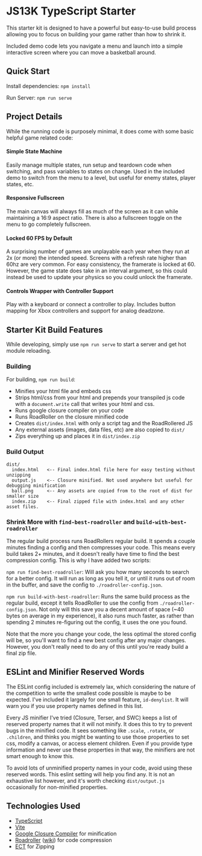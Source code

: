 # JS13K TypeScript Starter

This starter kit is designed to have a powerful but easy-to-use build process allowing you to focus on building your
game rather than how to shrink it. 

Included demo code lets you navigate a menu and launch into a simple interactive
screen where you can move a basketball around.

## Quick Start

Install dependencies: `npm install`

Run Server: `npm run serve`

## Project Details
While the running code is purposely minimal, it does come with some basic helpful game related code:

#### Simple State Machine 
Easily manage multiple states, run setup and teardown code when switching, and pass variables
  to states on change. Used in the included demo to switch from the menu to a level, but useful for enemy states, player states, etc.

#### Responsive Fullscreen
The main canvas will always fill as much of the screen as it can while maintaining a 16:9
  aspect ratio. There is also a fullscreen toggle on the menu to go completely fullscreen.

#### Locked 60 FPS by Default
A surprising number of games are unplayable each year when they run at 2x (or more)
  the intended speed. Screens with a refresh rate higher than 60hz are very common. For easy consistency,
  the framerate is locked at 60. However, the game state does take in an interval argument, so this could instead be
  used to update your physics so you could unlock the framerate.

#### Controls Wrapper with Controller Support
Play with a keyboard or connect a controller to play. Includes button mapping for Xbox controllers and support for analog deadzone.

## Starter Kit Build Features
While developing, simply use `npm run serve` to start a server and get hot module reloading.


### Building
For building, `npm run build`:
* Minifies your html file and embeds css
* Strips html/css from your html and prepends your transpiled js code with a `document.write` call that writes your html and css.
* Runs google closure compiler on your code
* Runs RoadRoller on the closure minified code
* Creates `dist/index.html` with only a script tag and the RoadRollered JS
* Any external assets (images, data files, etc) are also copied to `dist/`
* Zips everything up and places it in `dist/index.zip`

### Build Output
```
dist/
  index.html   <-- Final index.html file here for easy testing without unzipping
  output.js    <-- Closure minified. Not used anywhere but useful for debugging minification
  ball.png     <-- Any assets are copied from to the root of dist for smaller size
  index.zip    <-- Final zipped file with index.html and any other asset files.
```

### Shrink More with `find-best-roadroller` and `build-with-best-roadroller`
The regular build process runs RoadRollers regular build. It spends a couple minutes finding a config and
then compresses your code. This means every build takes 2+ minutes, and it doesn't really have time to find
the best compression config. This is why I have added two scripts: 

`npm run find-best-roadroller`: Will ask you how many seconds to search for a better config. It will run as long as you tell it, 
or until it runs out of room in the buffer, and save the config to `./roadroller-config.json`.

`npm run build-with-best-roadroller`: Runs the same build process as the regular build, except it tells RoadRoller to
use the config from `./roadroller-config.json`. Not only will this save you a decent amount of space 
(~40 bytes on average in my experience), it also runs much faster, as rather than spending 2 minutes re-figuring out
the config, it uses the one you found.

Note that the more you change your code, the less optimal the stored config will be, so you'll want to find a new best
config after any major changes. However, you don't really need to do any of this until you're ready build a final zip file.

## ESLint and Minifier Reserved Words

The ESLint config included is extremely lax, which considering the nature of the competition to write the smallest code
possible is maybe to be expected. I've included it largely for one small feature, `id-denylist`. It will warn you if
you use property names defined in this list.

Every JS minifier I've tried (Closure, Terser, and SWC) keeps a list of reserved property names that it will not minify.
It does this to try to prevent bugs in the minified code. It sees something like `.scale`, `.rotate`, or `.children`,
and thinks you might be wanting to use those properties to set css, modify a canvas, or access element children. Even if
you provide type information and never use these properties in that way, the minifiers are not smart enough to know this.

To avoid lots of unminified property names in your code, avoid using these reserved words. This eslint setting will help
you find any. It is not an exhaustive list however, and it's worth checking `dist/output.js` occasionally for non-minified
properties.

## Technologies Used
* [TypeScript](https://www.typescriptlang.org/)
* [Vite](https://vitejs.dev/)
* [Google Closure Compiler](https://developers.google.com/closure/compiler) for minification
* [Roadroller](https://github.com/lifthrasiir/roadroller) ([wiki](https://github.com/lifthrasiir/roadroller/wiki)) for code compression
* [ECT](https://github.com/fhanau/Efficient-Compression-Tool) for Zipping
